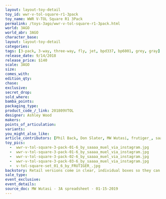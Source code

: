 ```yaml
---
layout: layout-toy-detail 
toy_id: wwr-v-tol-square-r1-3pack
toy_name: WWR V-TOL Square R1 3Pack
permalink: /toys-3ago/wwr-v-tol-square-r1-3pack.html
world: 3AGO
world_abr: 3AGO
character_base: 
layout: layout-toy-detail
categories: 
tags: [3-pack, 3-way, three-way, fly, jet, bpd337, bp6001, grey, gray]
release_date: 9/14/2018
release_price: $140 
scale: 3AGO
size:
comes_with: 
edition_qty: 
chase: 
exclusive: 
secret_drop: 
sold_where: 
bamba_points: 
packaging_type: 
product_code_/_link: 201809VTOL
designer: Ashley Wood
makers: 
points_of_articulation: 
variants: 
you_might_also_like: 
article_contributors: [Phil Back, Don Slater, MW Wutasi, frutiger_, saaa_muel]
toy_pics: 
  -  wwr-v-tol-square-3-pack-01-6_by_saaaa_muel_via_instagram.jpg
  -  wwr-v-tol-square-3-pack-01-6_by_saaaa_muel_via_instagram.jpg
  -  wwr-v-tol-square-3-pack-02-6_by_saaaa_muel_via_instagram.jpg
  -  wwr-v-tol-square-3-pack-03-6_by_saaaa_muel_via_instagram.jpg
  -  v-tol-square-set_01_6_by_FRUTIGER_.jpg
backstory: Retail versions come in clear, individual boxes so they can be sold separately.
sale_type: 
event_exclusive: 
event_details: 
source_doc: MW Wutasi - 3A spreadsheet - 01-15-2019
---
```

